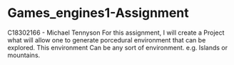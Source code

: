 # Games_engines1-Assignment
C18302166 - Michael Tennyson For this assignment, 
I will create a Project what will allow one to generate porcedural environment that can be explored. 
This environment Can be any sort of environment. e.g. Islands or mountains.
